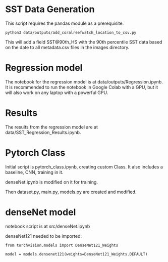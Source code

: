 # SST Data Generation

This script requires the pandas module as a prerequisite.

```
python3 data/outputs/add_coralreefwatch_location_to_csv.py
```

This will add a field SST@90th_HS with the 90th percentile SST data based on the date to all metadata.csv files in the images directory.

# Regression model

The notebook for the regression model is at data/outputs/Regression.ipynb.
It is recommended to run the notebook in Google Colab with a GPU, but it will also work on any laptop with a powerful GPU.

# Results

The results from the regression model are at data/SST_Regression_Results.ipynb.

# Pytorch Class

Initial script is pytorch_class.ipynb, creating custom Class. It also includes a baseline, CNN, training in it.

denseNet.ipynb is modified on it for training.

Then dataset.py, main.py, models.py are created and modified.


# denseNet model

notebook script is at src/denseNet.ipynb

denseNet121 needed to be imported:

    from torchvision.models import DenseNet121_Weights

    model = models.densenet121(weights=DenseNet121_Weights.DEFAULT)

